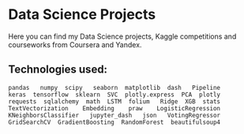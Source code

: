 # Data Science Projects
Here you can find my Data Science projects, Kaggle competitions and courseworks from Coursera and Yandex.

## Technologies used:
    pandas   numpy  scipy   seaborn  matplotlib  dash   Pipeline
    keras  tensorflow  sklearn  SVC  plotly.express  PCA  plotly
    requests  sqlalchemy  math  LSTM  folium   Ridge  XGB  stats 
    TextVectorization    Embedding    praw    LogisticRegression
    KNeighborsClassifier   jupyter_dash   json   VotingRegressor
    GridSearchCV  GradientBoosting  RandomForest  beautifulsoup4
